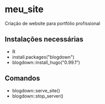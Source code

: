 # meu_site
 Criação de website para portfólio profissional

 ## Instalações necessárias
 - R
 - install.packages("blogdown") 
 - blogdown::install_hugo("0.99.1")

## Comandos
 - blogdown::serve_site() 
 - blogdown::stop_server()